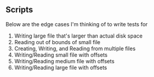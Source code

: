## Scripts

Below are the edge cases I'm thinking of to write tests for

1. Writing large file that's larger than actual disk space
2. Reading out of bounds of small file
3. Creating, Writing, and Reading from multiple files
4. Writing/Reading small file with offsets
5. Writing/Reading medium file with offsets
6. Writing/Reading large file with offsets